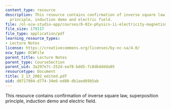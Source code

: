 ```yaml
---
content_type: resource
description: This resource contains confirmation of inverse square law, superposition
  principle, induction demo and electric field.
file: /ol-ocw-studio-app/courses/8-02x-physics-ii-electricity-magnetism-with-an-experimental-focus-spring-2005/d0717984d77434e6ed80db1aed69b5ab_2_13_2002_edited.pdf
file_size: 179117
file_type: application/pdf
learning_resource_types:
- Lecture Notes
license: https://creativecommons.org/licenses/by-nc-sa/4.0/
ocw_type: OCWFile
parent_title: Lecture Notes
parent_type: CourseSection
parent_uid: 3a297e7c-252d-eaf8-bdd5-7c8db4ddda05
resourcetype: Document
title: 2_13_2002_edited.pdf
uid: d0717984-d774-34e6-ed80-db1aed69b5ab
---
```

This resource contains confirmation of inverse square law, superposition principle, induction demo and electric field.
